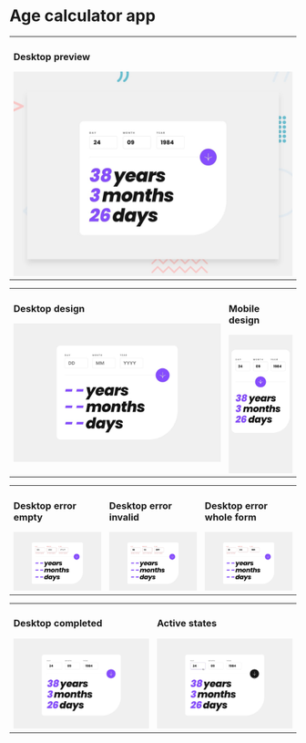 # Age calculator app

<table>
  <tr>
    <td>
      <h3> Desktop preview </h3>
      <img src="./assets/design/desktop-preview.jpg" />
    </td>
  </tr>
</table>
<table>
  <tr valign="top">
    <td width="75%">
      <h3> Desktop design </h3>
      <img src="./assets/design/desktop-design.jpg" />
    </td>
    <td>
      <h3> Mobile design </h3>
      <img src="./assets/design/mobile-design.jpg" />
    </td>
  </tr> 
</table>
<table>
  <tr valign="top">
    <td width="33.33%">
      <h3> Desktop error empty </h3>
      <img src="./assets/design/desktop-error-empty.jpg" />
    </td>
    <td width="33.33%">
      <h3> Desktop error invalid </h3>
      <img src="./assets/design/desktop-error-invalid.jpg" />
    </td>
    <td width="33.33%">
      <h3> Desktop error whole form </h3>
      <img src="./assets/design/desktop-error-whole-form.jpg" />
    </td>
  </tr> 
</table>
<table>
  <tr valign="top">
    <td width="50%">
      <h3> Desktop completed </h3>
      <img src="./assets/design/desktop-completed.jpg" />
    </td>
    <td>
      <h3> Active states </h3>
      <img src="./assets/design/active-states.jpg" />
    </td>
  </tr> 
</table>
